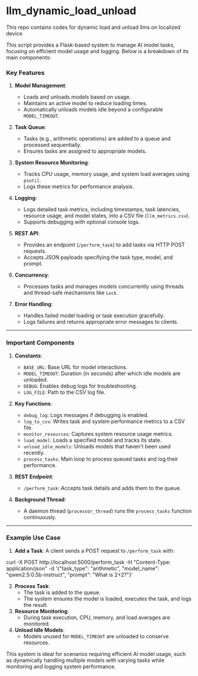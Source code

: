# llm_dynamic_load_unload
This repo contains codes for dynamic load and unload llms on localized device


This script provides a Flask-based system to manage AI model tasks, focusing on efficient model usage and logging. Below is a breakdown of its main components:

### **Key Features**
1. **Model Management**:
   - Loads and unloads models based on usage.
   - Maintains an active model to reduce loading times.
   - Automatically unloads models idle beyond a configurable `MODEL_TIMEOUT`.

2. **Task Queue**:
   - Tasks (e.g., arithmetic operations) are added to a queue and processed sequentially.
   - Ensures tasks are assigned to appropriate models.

3. **System Resource Monitoring**:
   - Tracks CPU usage, memory usage, and system load averages using `psutil`.
   - Logs these metrics for performance analysis.

4. **Logging**:
   - Logs detailed task metrics, including timestamps, task latencies, resource usage, and model states, into a CSV file (`llm_metrics.csv`).
   - Supports debugging with optional console logs.

5. **REST API**:
   - Provides an endpoint (`/perform_task`) to add tasks via HTTP POST requests.
   - Accepts JSON payloads specifying the task type, model, and prompt.

6. **Concurrency**:
   - Processes tasks and manages models concurrently using threads and thread-safe mechanisms like `Lock`.

7. **Error Handling**:
   - Handles failed model loading or task execution gracefully.
   - Logs failures and returns appropriate error messages to clients.

---

### **Important Components**
1. **Constants**:
   - `BASE_URL`: Base URL for model interactions.
   - `MODEL_TIMEOUT`: Duration (in seconds) after which idle models are unloaded.
   - `DEBUG`: Enables debug logs for troubleshooting.
   - `LOG_FILE`: Path to the CSV log file.

2. **Key Functions**:
   - `debug_log`: Logs messages if debugging is enabled.
   - `log_to_csv`: Writes task and system performance metrics to a CSV file.
   - `monitor_resources`: Captures system resource usage metrics.
   - `load_model`: Loads a specified model and tracks its state.
   - `unload_idle_models`: Unloads models that haven't been used recently.
   - `process_tasks`: Main loop to process queued tasks and log their performance.

3. **REST Endpoint**:
   - `/perform_task`: Accepts task details and adds them to the queue.

4. **Background Thread**:
   - A daemon thread (`processor_thread`) runs the `process_tasks` function continuously.

---

### **Example Use Case**
1. **Add a Task**:
   A client sends a POST request to `/perform_task` with:
   
curl -X POST http://localhost:5000/perform_task -H "Content-Type: application/json"   -d '{"task_type": "arithmetic", "model_name": "qwen2.5:0.5b-instruct", "prompt": "What is 2+2?"}'
   
2. **Process Task**:
   - The task is added to the queue.
   - The system ensures the model is loaded, executes the task, and logs the result.
3. **Resource Monitoring**:
   - During task execution, CPU, memory, and load averages are monitored.
4. **Unload Idle Models**:
   - Models unused for `MODEL_TIMEOUT` are unloaded to conserve resources.

This system is ideal for scenarios requiring efficient AI model usage, such as dynamically handling multiple models with varying tasks while monitoring and logging system performance.
